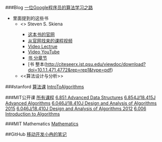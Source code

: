 ###Blog
[一位Google程序员的算法学习之路](http://mp.weixin.qq.com/s?__biz=MzAxNDI5NzEzNg==&mid=402273196&idx=1&sn=ef5ec5392a2f3e22d511f51c49772a4f&scene=5&srcid=0601ne1JzGS7EcK77VDp2YaU#rd)
* 里面提到的这些书
  * <<The Algorithm Design Manual>> Steven S. Skiena
    * [这本书的官网](http://www.algorist.com/)
    * [从官网找来的课程视频](https://echocontent.sinc.stonybrook.edu/ess/portal/section/8238115b-bb60-46ca-a213-ca979f47d0c7)
    * [Video Lectrue](http://www3.cs.stonybrook.edu/~algorith/video-lectures/)
    * [Video YouTube](https://www.youtube.com/playlist?list=PLOtl7M3yp-DV69F32zdK7YJcNXpTunF2b)
    * [书 分章节](http://galaxy.lamar.edu/~sandrei/acm/TextBooks/AlgorithmDesignManual/) 
    * [书 整本(http://citeseerx.ist.psu.edu/viewdoc/download?doi=10.1.1.471.4772&rep=rep1&type=pdf)
  * <<算法设计与分析>>

###stanford
[算法课](http://web.stanford.edu/class/cs161/)
[IntroToAlgorithms](http://openclassroom.stanford.edu/MainFolder/CoursePage.php?course=IntroToAlgorithms)

###MIT公开课
[所有课程](http://ocw.mit.edu/courses/)
[6.851 Advanced Data Structures](http://ocw.mit.edu/courses/electrical-engineering-and-computer-science/6-851-advanced-data-structures-spring-2012/#)
[6.854J/18.415J Advanced Algorithms](http://ocw.mit.edu/courses/electrical-engineering-and-computer-science/6-854j-advanced-algorithms-fall-2008/)
[6.046J/18.410J Design and Analysis of Algorithms 2015](http://ocw.mit.edu/courses/electrical-engineering-and-computer-science/6-046j-design-and-analysis-of-algorithms-spring-2015/index.htm)
[6.046J/18.410J Design and Analysis of Algorithms 2012](http://ocw.mit.edu/courses/electrical-engineering-and-computer-science/6-046j-design-and-analysis-of-algorithms-spring-2012/)
[6.006 Introduction to Algorithms](http://ocw.mit.edu/courses/electrical-engineering-and-computer-science/6-006-introduction-to-algorithms-fall-2011/)

###MIT Mathematics
[Mathematics](http://ocw.mit.edu/courses/mathematics/)

##GitHub
[移动开发小冉的笔记](https://github.com/nonstriater/Learn-Algorithms)

